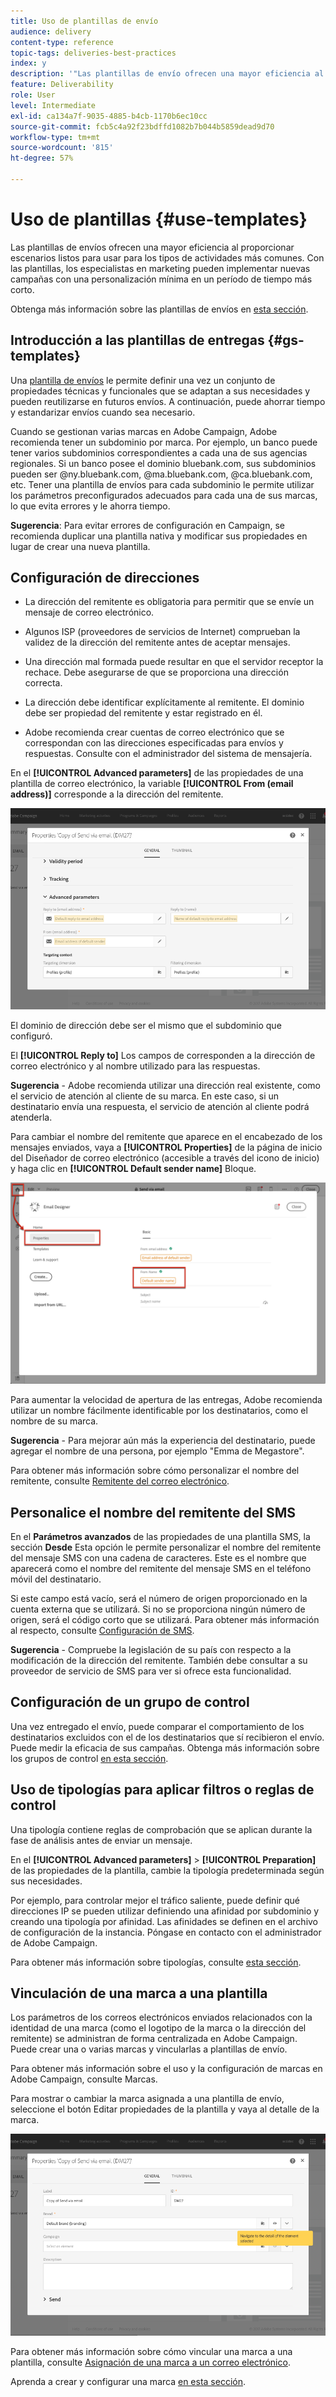 ```yaml
---
title: Uso de plantillas de envío
audience: delivery
content-type: reference
topic-tags: deliveries-best-practices
index: y
description: '"Las plantillas de envío ofrecen una mayor eficiencia al proporcionar escenarios listos para usar para los tipos de actividades más comunes".'
feature: Deliverability
role: User
level: Intermediate
exl-id: ca134a7f-9035-4885-b4cb-1170b6ec10cc
source-git-commit: fcb5c4a92f23bdffd1082b7b044b5859dead9d70
workflow-type: tm+mt
source-wordcount: '815'
ht-degree: 57%

---
```


# Uso de plantillas {#use-templates}

Las plantillas de envíos ofrecen una mayor eficiencia al proporcionar escenarios listos para usar para los tipos de actividades más comunes. Con las plantillas, los especialistas en marketing pueden implementar nuevas campañas con una personalización mínima en un período de tiempo más corto.

Obtenga más información sobre las plantillas de envíos en [esta sección](../../start/using/marketing-activity-templates.md).

## Introducción a las plantillas de entregas {#gs-templates}

Una [plantilla de envíos](../../start/using/marketing-activity-templates.md#creating-a-new-template) le permite definir una vez un conjunto de propiedades técnicas y funcionales que se adaptan a sus necesidades y pueden reutilizarse en futuros envíos. A continuación, puede ahorrar tiempo y estandarizar envíos cuando sea necesario.

Cuando se gestionan varias marcas en Adobe Campaign, Adobe recomienda tener un subdominio por marca. Por ejemplo, un banco puede tener varios subdominios correspondientes a cada una de sus agencias regionales. Si un banco posee el dominio bluebank.com, sus subdominios pueden ser @ny.bluebank.com, @ma.bluebank.com, @ca.bluebank.com, etc. Tener una plantilla de envíos para cada subdominio le permite utilizar los parámetros preconfigurados adecuados para cada una de sus marcas, lo que evita errores y le ahorra tiempo.

**Sugerencia**: Para evitar errores de configuración en Campaign, se recomienda duplicar una plantilla nativa y modificar sus propiedades en lugar de crear una nueva plantilla.

## Configuración de direcciones

* La dirección del remitente es obligatoria para permitir que se envíe un mensaje de correo electrónico.

* Algunos ISP (proveedores de servicios de Internet) comprueban la validez de la dirección del remitente antes de aceptar mensajes.

* Una dirección mal formada puede resultar en que el servidor receptor la rechace. Debe asegurarse de que se proporciona una dirección correcta.

* La dirección debe identificar explícitamente al remitente. El dominio debe ser propiedad del remitente y estar registrado en él.

* Adobe recomienda crear cuentas de correo electrónico que se correspondan con las direcciones especificadas para envíos y respuestas. Consulte con el administrador del sistema de mensajería.

En el **[!UICONTROL Advanced parameters]** de las propiedades de una plantilla de correo electrónico, la variable **[!UICONTROL From (email address)]** corresponde a la dirección del remitente.

![](assets/template-parameters.png)

El dominio de dirección debe ser el mismo que el subdominio que configuró.

El **[!UICONTROL Reply to]** Los campos de corresponden a la dirección de correo electrónico y al nombre utilizado para las respuestas.

**Sugerencia** - Adobe recomienda utilizar una dirección real existente, como el servicio de atención al cliente de su marca. En este caso, si un destinatario envía una respuesta, el servicio de atención al cliente podrá atenderla.

Para cambiar el nombre del remitente que aparece en el encabezado de los mensajes enviados, vaya a **[!UICONTROL Properties]**  de la página de inicio del Diseñador de correo electrónico (accesible a través del icono de inicio) y haga clic en **[!UICONTROL Default sender name]** Bloque.

![](assets/template-content.png)

Para aumentar la velocidad de apertura de las entregas, Adobe recomienda utilizar un nombre fácilmente identificable por los destinatarios, como el nombre de su marca.

**Sugerencia** - Para mejorar aún más la experiencia del destinatario, puede agregar el nombre de una persona, por ejemplo &quot;Emma de Megastore&quot;.

Para obtener más información sobre cómo personalizar el nombre del remitente, consulte [Remitente del correo electrónico](../../designing/using/subject-line.md#email-sender).

## Personalice el nombre del remitente del SMS

En el **Parámetros avanzados** de las propiedades de una plantilla SMS, la sección **Desde** Esta opción le permite personalizar el nombre del remitente del mensaje SMS con una cadena de caracteres. Este es el nombre que aparecerá como el nombre del remitente del mensaje SMS en el teléfono móvil del destinatario.

Si este campo está vacío, será el número de origen proporcionado en la cuenta externa que se utilizará. Si no se proporciona ningún número de origen, será el código corto que se utilizará. Para obtener más información al respecto, consulte [Configuración de SMS](../../administration/using/configuring-sms-channel.md).

**Sugerencia** - Compruebe la legislación de su país con respecto a la modificación de la dirección del remitente. También debe consultar a su proveedor de servicio de SMS para ver si ofrece esta funcionalidad.

## Configuración de un grupo de control

Una vez entregado el envío, puede comparar el comportamiento de los destinatarios excluidos con el de los destinatarios que sí recibieron el envío. Puede medir la eficacia de sus campañas. Obtenga más información sobre los grupos de control [en esta sección](../../sending/using/control-group.md).

## Uso de tipologías para aplicar filtros o reglas de control

Una tipología contiene reglas de comprobación que se aplican durante la fase de análisis antes de enviar un mensaje.

En el **[!UICONTROL Advanced parameters]** > **[!UICONTROL Preparation]** de las propiedades de la plantilla, cambie la tipología predeterminada según sus necesidades.

Por ejemplo, para controlar mejor el tráfico saliente, puede definir qué direcciones IP se pueden utilizar definiendo una afinidad por subdominio y creando una tipología por afinidad. Las afinidades se definen en el archivo de configuración de la instancia. Póngase en contacto con el administrador de Adobe Campaign.

Para obtener más información sobre tipologías, consulte [esta sección](../../sending/using/managing-typologies.md).

## Vinculación de una marca a una plantilla

Los parámetros de los correos electrónicos enviados relacionados con la identidad de una marca (como el logotipo de la marca o la dirección del remitente) se administran de forma centralizada en Adobe Campaign. Puede crear una o varias marcas y vincularlas a plantillas de envío.

Para obtener más información sobre el uso y la configuración de marcas en Adobe Campaign, consulte Marcas.

Para mostrar o cambiar la marca asignada a una plantilla de envío, seleccione el botón Editar propiedades de la plantilla y vaya al detalle de la marca.

![](assets/template-brand.png)

Para obtener más información sobre cómo vincular una marca a una plantilla, consulte [Asignación de una marca a un correo electrónico](../../administration/using/branding.md#assigning-a-brand-to-an-email).

Aprenda a crear y configurar una marca [en esta sección](../../administration/using/branding.md#creating-a-brand).
